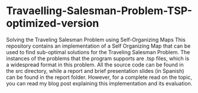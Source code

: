 # Travaelling-Salesman-Problem-TSP-optimized-version
Solving the Traveling Salesman Problem using Self-Organizing Maps This repository contains an implementation of a Self Organizing Map that can be used to find sub-optimal solutions for the Traveling Salesman Problem. The instances of the problems that the program supports are .tsp files, which is a widespread format in this problem. All the source code can be found in the src directory, while a report and brief presentation slides (in Spanish) can be found in the report folder. However, for a complete read on the topic, you can read my blog post explaining this implementation and its evaluation.
